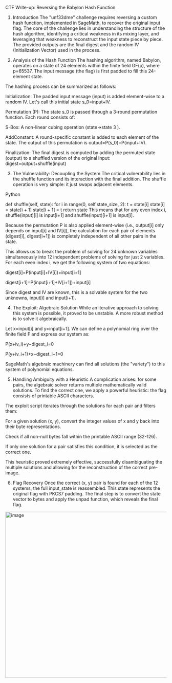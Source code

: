 CTF Write-up: Reversing the Babylon Hash Function
1. Introduction
The "unf33dme" challenge requires reversing a custom hash function, implemented in SageMath, to recover the original input flag. The core of the challenge lies in understanding the structure of the hash algorithm, identifying a critical weakness in its mixing layer, and leveraging that weakness to reconstruct the input state piece by piece. The provided outputs are the final digest and the random IV (Initialization Vector) used in the process.

2. Analysis of the Hash Function
The hashing algorithm, named Babylon, operates on a state of 24 elements within the finite field GF(p), where p=65537. The input message (the flag) is first padded to fill this 24-element state.

The hashing process can be summarized as follows:

Initialization: The padded input message (input) is added element-wise to a random IV. Let's call this initial state s_0=input+IV.

Permutation (P): The state s_0 is passed through a 3-round permutation function. Each round consists of:

S-Box: A non-linear cubing operation (state→state 
3
 ).

AddConstant: A round-specific constant is added to each element of the state.
The output of this permutation is output=P(s_0)=P(input+IV).

Finalization: The final digest is computed by adding the permuted state (output) to a shuffled version of the original input:
digest=output+shuffle(input)

3. The Vulnerability: Decoupling the System
The critical vulnerability lies in the shuffle function and its interaction with the final addition. The shuffle operation is very simple: it just swaps adjacent elements.

Python

def shuffle(self, state):
    for i in range(0, self.state_size, 2):
        t = state[i]
        state[i] = state[i + 1]
        state[i + 1] = t
    return state
This means that for any even index i, shuffle(input)[i] is input[i+1] and shuffle(input)[i+1] is input[i].

Because the permutation P is also applied element-wise (i.e., output[i] only depends on input[i] and IV[i]), the calculation for each pair of elements (digest[i], digest[i+1]) is completely independent of all other pairs in the state.

This allows us to break the problem of solving for 24 unknown variables simultaneously into 12 independent problems of solving for just 2 variables. For each even index i, we get the following system of two equations:

digest[i]=P(input[i]+IV[i])+input[i+1]

digest[i+1]=P(input[i+1]+IV[i+1])+input[i]

Since digest and IV are known, this is a solvable system for the two unknowns, input[i] and input[i+1].

4. The Exploit: Algebraic Solution
While an iterative approach to solving this system is possible, it proved to be unstable. A more robust method is to solve it algebraically.

Let x=input[i] and y=input[i+1]. We can define a polynomial ring over the finite field F and express our system as:

P(x+iv_i)+y−digest_i=0

P(y+iv_i+1)+x−digest_i+1=0

SageMath's algebraic machinery can find all solutions (the "variety") to this system of polynomial equations.

5. Handling Ambiguity with a Heuristic
A complication arises: for some pairs, the algebraic solver returns multiple mathematically valid solutions. To find the correct one, we apply a powerful heuristic: the flag consists of printable ASCII characters.

The exploit script iterates through the solutions for each pair and filters them:

For a given solution (x, y), convert the integer values of x and y back into their byte representations.

Check if all non-null bytes fall within the printable ASCII range (32-126).

If only one solution for a pair satisfies this condition, it is selected as the correct one.

This heuristic proved extremely effective, successfully disambiguating the multiple solutions and allowing for the reconstruction of the correct pre-image.

6. Flag Recovery
Once the correct (x, y) pair is found for each of the 12 systems, the full input_state is reassembled. This state represents the original flag with PKCS7 padding. The final step is to convert the state vector to bytes and apply the unpad function, which reveals the final flag.
<img width="719" height="517" alt="image" src="https://github.com/user-attachments/assets/c729e739-1171-40fe-b876-af54497837c2" />

